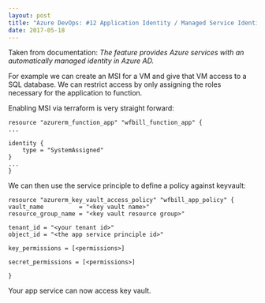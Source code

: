 ```yaml
---
layout: post
title: "Azure DevOps: #12 Application Identity / Managed Service Identity"
date: 2017-05-18
---
```


Taken from documentation: *The feature provides Azure services with an automatically managed identity in Azure AD.*

For example we can create an MSI for a VM and give that VM access to a SQL database.  We can restrict access by only assigning the roles necessary for the application to function.

Enabling MSI via terraform is very straight forward:

    resource "azurerm_function_app" "wfbill_function_app" {
    ...

    identity {
        type = "SystemAssigned"
    }
    ...
    }


We can then use the service principle to define a policy against keyvault: 

    resource "azurerm_key_vault_access_policy" "wfbill_app_policy" {
    vault_name          = "<key vault name>"
    resource_group_name = "<key vault resource group>"

    tenant_id = "<your tenant id>"
    object_id = "<the app service principle id>"

    key_permissions = [<permissions>]

    secret_permissions = [<permissions>]

    }

Your app service can now access key vault.